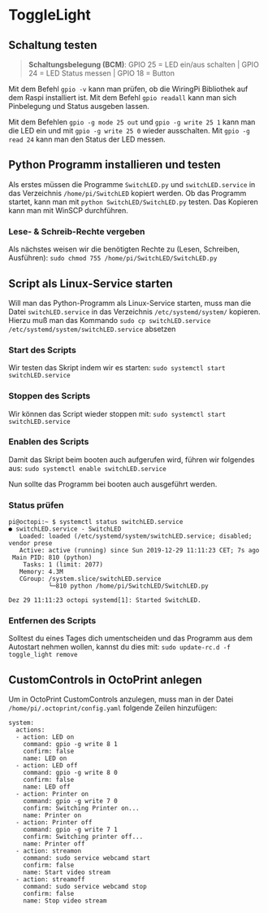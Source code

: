 # ToggleLight

## Schaltung testen
>**Schaltungsbelegung (BCM)**: 
>GPIO 25 = LED ein/aus schalten | 
>GPIO 24 = LED Status messen |
>GPIO 18 = Button

Mit dem Befehl `gpio -v` kann man prüfen, ob die WiringPi Bibliothek auf dem Raspi installiert ist. Mit dem Befehl `gpio readall` kann man sich Pinbelegung und Status ausgeben lassen.

Mit dem Befehlen `gpio -g mode 25 out` und `gpio -g write 25 1` kann man die LED ein und mit `gpio -g write 25 0` wieder ausschalten. Mit `gpio -g read 24` kann man den Status der LED messen.

## Python Programm installieren und testen
Als erstes müssen die Programme `SwitchLED.py` und `switchLED.service` in das Verzeichnis `/home/pi/SwitchLED` kopiert werden.
Ob das Programm startet, kann man mit `python SwitchLED/SwitchLED.py` testen. Das Kopieren kann man mit WinSCP durchführen.

### Lese- & Schreib-Rechte vergeben
Als nächstes weisen wir die benötigten Rechte zu (Lesen, Schreiben, Ausführen): `sudo chmod 755 /home/pi/SwitchLED/SwitchLED.py`

## Script als Linux-Service starten
Will man das Python-Programm als Linux-Service starten, muss man die Datei `switchLED.service` in das Verzeichnis `/etc/systemd/system/` kopieren. Hierzu muß man das Kommando `sudo cp switchLED.service /etc/systemd/system/switchLED.service` absetzen

### Start des Scripts
Wir testen das Skript indem wir es starten:  `sudo systemctl start switchLED.service`

### Stoppen des Scripts
Wir können das Script wieder stoppen mit: `sudo systemctl start switchLED.service`

### Enablen des Scripts
Damit das Skript beim booten auch aufgerufen wird, führen wir folgendes aus: `sudo systemctl enable switchLED.service`

Nun sollte das Programm bei booten auch ausgeführt werden.

### Status prüfen

```
pi@octopi:~ $ systemctl status switchLED.service
● switchLED.service - SwitchLED
   Loaded: loaded (/etc/systemd/system/switchLED.service; disabled; vendor prese
   Active: active (running) since Sun 2019-12-29 11:11:23 CET; 7s ago
 Main PID: 810 (python)
    Tasks: 1 (limit: 2077)
   Memory: 4.3M
   CGroup: /system.slice/switchLED.service
           └─810 python /home/pi/SwitchLED/SwitchLED.py

Dez 29 11:11:23 octopi systemd[1]: Started SwitchLED.
```

### Entfernen des Scripts
Solltest du eines Tages dich umentscheiden und das Programm aus dem Autostart nehmen wollen, kannst du dies mit: `sudo update-rc.d -f  toggle_light remove`

## CustomControls in OctoPrint anlegen
Um in OctoPrint CustomControls anzulegen, muss man in der Datei `/home/pi/.octoprint/config.yaml` folgende Zeilen hinzufügen:

```
system:
  actions:
  - action: LED on
    command: gpio -g write 8 1
    confirm: false
    name: LED on
  - action: LED off
    command: gpio -g write 8 0
    confirm: false
    name: LED off
  - action: Printer on
    command: gpio -g write 7 0
    confirm: Switching Printer on...
    name: Printer on
  - action: Printer off
    command: gpio -g write 7 1
    confirm: Switching printer off...
    name: Printer off
  - action: streamon
    command: sudo service webcamd start
    confirm: false
    name: Start video stream
  - action: streamoff
    command: sudo service webcamd stop
    confirm: false
    name: Stop video stream   
```
